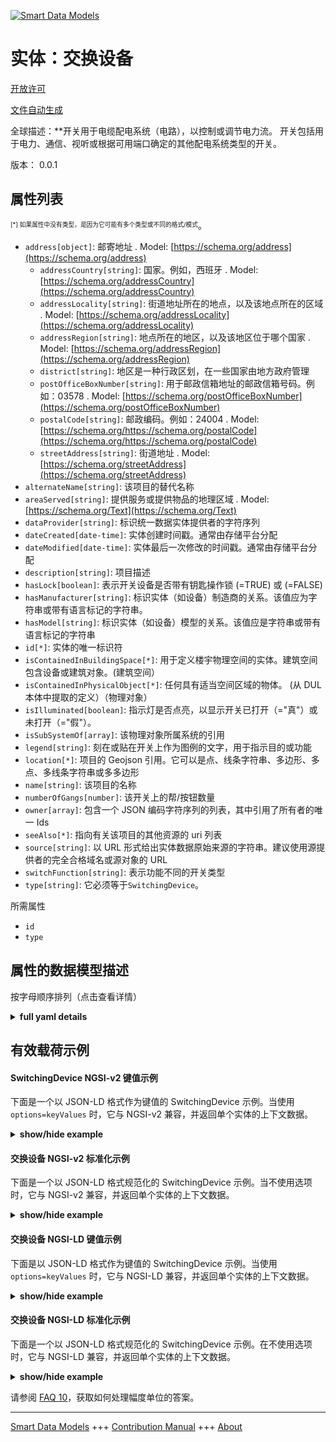 <!-- 10-Header -->    
[![Smart Data Models](https://smartdatamodels.org/wp-content/uploads/2022/01/SmartDataModels_logo.png "Logo")](https://smartdatamodels.org)    
实体：交换设备    
=======<!-- /10-Header -->    
<!-- 15-License -->    
[开放许可](https://github.com/smart-data-models//dataModel.S4BLDG/blob/master/SwitchingDevice/LICENSE.md)    
[文件自动生成](https://docs.google.com/presentation/d/e/2PACX-1vTs-Ng5dIAwkg91oTTUdt8ua7woBXhPnwavZ0FxgR8BsAI_Ek3C5q97Nd94HS8KhP-r_quD4H0fgyt3/pub?start=false&loop=false&delayms=3000#slide=id.gb715ace035_0_60)    
<!-- /15-License -->    
<!-- 20-Description -->    
全球描述：**开关用于电缆配电系统（电路），以控制或调节电力流。  开关包括用于电力、通信、视听或根据可用端口确定的其他配电系统类型的开关。    
版本： 0.0.1    
<!-- /20-Description -->    
<!-- 30-PropertiesList -->    
## 属性列表    
<sup><sub>[*] 如果属性中没有类型，是因为它可能有多个类型或不同的格式/模式</sub></sup>。    
- `address[object]`: 邮寄地址  . Model: [https://schema.org/address](https://schema.org/address)	- `addressCountry[string]`: 国家。例如，西班牙  . Model: [https://schema.org/addressCountry](https://schema.org/addressCountry)    
	- `addressLocality[string]`: 街道地址所在的地点，以及该地点所在的区域  . Model: [https://schema.org/addressLocality](https://schema.org/addressLocality)    
	- `addressRegion[string]`: 地点所在的地区，以及该地区位于哪个国家  . Model: [https://schema.org/addressRegion](https://schema.org/addressRegion)    
	- `district[string]`: 地区是一种行政区划，在一些国家由地方政府管理      
	- `postOfficeBoxNumber[string]`: 用于邮政信箱地址的邮政信箱号码。例如：03578  . Model: [https://schema.org/postOfficeBoxNumber](https://schema.org/postOfficeBoxNumber)    
	- `postalCode[string]`: 邮政编码。例如：24004  . Model: [https://schema.org/https://schema.org/postalCode](https://schema.org/https://schema.org/postalCode)    
	- `streetAddress[string]`: 街道地址  . Model: [https://schema.org/streetAddress](https://schema.org/streetAddress)    
- `alternateName[string]`: 该项目的替代名称  - `areaServed[string]`: 提供服务或提供物品的地理区域  . Model: [https://schema.org/Text](https://schema.org/Text)- `dataProvider[string]`: 标识统一数据实体提供者的字符序列  - `dateCreated[date-time]`: 实体创建时间戳。通常由存储平台分配  - `dateModified[date-time]`: 实体最后一次修改的时间戳。通常由存储平台分配  - `description[string]`: 项目描述  - `hasLock[boolean]`: 表示开关设备是否带有钥匙操作锁 (=TRUE) 或 (=FALSE)  - `hasManufacturer[string]`: 标识实体（如设备）制造商的关系。该值应为字符串或带有语言标记的字符串。  - `hasModel[string]`: 标识实体（如设备）模型的关系。该值应是字符串或带有语言标记的字符串  - `id[*]`: 实体的唯一标识符  - `isContainedInBuildingSpace[*]`: 用于定义楼宇物理空间的实体。建筑空间包含设备或建筑对象。(建筑空间）  - `isContainedInPhysicalObject[*]`: 任何具有适当空间区域的物体。  (从 DUL 本体中提取的定义）（物理对象）  - `isIlluminated[boolean]`: 指示灯是否点亮，以显示开关已打开（="真"）或未打开（="假"）。  - `isSubSystemOf[array]`: 该物理对象所属系统的引用  - `legend[string]`: 刻在或贴在开关上作为图例的文字，用于指示目的或功能  - `location[*]`: 项目的 Geojson 引用。它可以是点、线条字符串、多边形、多点、多线条字符串或多多边形  - `name[string]`: 该项目的名称  - `numberOfGangs[number]`: 该开关上的帮/按钮数量  - `owner[array]`: 包含一个 JSON 编码字符序列的列表，其中引用了所有者的唯一 Ids  - `seeAlso[*]`: 指向有关该项目的其他资源的 uri 列表  - `source[string]`: 以 URL 形式给出实体数据原始来源的字符串。建议使用源提供者的完全合格域名或源对象的 URL  - `switchFunction[string]`: 表示功能不同的开关类型  - `type[string]`: 它必须等于`SwitchingDevice`。  <!-- /30-PropertiesList -->    
<!-- 35-RequiredProperties -->    
所需属性    
- `id`  - `type`  <!-- /35-RequiredProperties -->    
<!-- 40-RequiredProperties -->    
<!-- /40-RequiredProperties -->    
<!-- 50-DataModelHeader -->    
## 属性的数据模型描述    
按字母顺序排列（点击查看详情）    
<!-- /50-DataModelHeader -->    
<!-- 60-ModelYaml -->    
<details><summary><strong>full yaml details</strong></summary>      
```yaml    
SwitchingDevice:      
  description: 'A switch is used in a cable distribution system (electrical circuit) to control or modulate the flow of electricity.  Switches include those used for electrical power, communications, audio-visual, or other distribution system types as determined by the available ports.'      
  properties:      
    address:      
      description: The mailing address      
      properties:      
        addressCountry:      
          description: 'The country. For example, Spain'      
          type: string      
          x-ngsi:      
            model: https://schema.org/addressCountry      
            type: Property      
        addressLocality:      
          description: 'The locality in which the street address is, and which is in the region'      
          type: string      
          x-ngsi:      
            model: https://schema.org/addressLocality      
            type: Property      
        addressRegion:      
          description: 'The region in which the locality is, and which is in the country'      
          type: string      
          x-ngsi:      
            model: https://schema.org/addressRegion      
            type: Property      
        district:      
          description: 'A district is a type of administrative division that, in some countries, is managed by the local government'      
          type: string      
          x-ngsi:      
            type: Property      
        postOfficeBoxNumber:      
          description: 'The post office box number for PO box addresses. For example, 03578'      
          type: string      
          x-ngsi:      
            model: https://schema.org/postOfficeBoxNumber      
            type: Property      
        postalCode:      
          description: 'The postal code. For example, 24004'      
          type: string      
          x-ngsi:      
            model: https://schema.org/https://schema.org/postalCode      
            type: Property      
        streetAddress:      
          description: The street address      
          type: string      
          x-ngsi:      
            model: https://schema.org/streetAddress      
            type: Property      
        streetNr:      
          description: Number identifying a specific property on a public street      
          type: string      
          x-ngsi:      
            type: Property      
      type: object      
      x-ngsi:      
        model: https://schema.org/address      
        type: Property      
    alternateName:      
      description: An alternative name for this item      
      type: string      
      x-ngsi:      
        type: Property      
    areaServed:      
      description: The geographic area where a service or offered item is provided      
      type: string      
      x-ngsi:      
        model: https://schema.org/Text      
        type: Property      
    dataProvider:      
      description: A sequence of characters identifying the provider of the harmonised data entity      
      type: string      
      x-ngsi:      
        type: Property      
    dateCreated:      
      description: Entity creation timestamp. This will usually be allocated by the storage platform      
      format: date-time      
      type: string      
      x-ngsi:      
        type: Property      
    dateModified:      
      description: Timestamp of the last modification of the entity. This will usually be allocated by the storage platform      
      format: date-time      
      type: string      
      x-ngsi:      
        type: Property      
    description:      
      description: A description of this item      
      type: string      
      x-ngsi:      
        type: Property      
    hasLock:      
      description: Indication of whether a switching device has a key operated lock (=TRUE) or not (= FALSE)      
      type: boolean      
      x-ngsi:      
        type: Property      
    hasManufacturer:      
      description: 'A relationship identifying the manufacturer of an entity (e.g., device). The value is expected to be a string or a string with language tag'      
      type: string      
      x-ngsi:      
        type: Property      
    hasModel:      
      description: 'A relationship identifying the model of an entity (e.g., device). The value is expected to be a string or a string with language tag'      
      type: string      
      x-ngsi:      
        type: Property      
    id:      
      anyOf:      
        - description: Identifier format of any NGSI entity      
          maxLength: 256      
          minLength: 1      
          pattern: ^[\w\-\.\{\}\$\+\*\[\]`|~^@!,:\\]+$      
          type: string      
          x-ngsi:      
            type: Property      
        - description: Identifier format of any NGSI entity      
          format: uri      
          type: string      
          x-ngsi:      
            type: Property      
      description: Unique identifier of the entity      
      x-ngsi:      
        type: Property      
    isContainedInBuildingSpace:      
      anyOf:      
        - description: Identifier format of any NGSI entity      
          maxLength: 256      
          minLength: 1      
          pattern: ^[\w\-\.\{\}\$\+\*\[\]`|~^@!,:\\]+$      
          type: string      
          x-ngsi:      
            type: Property      
        - description: Identifier format of any NGSI entity      
          format: uri      
          type: string      
          x-ngsi:      
            type: Property      
      description: An entity used to define the physical spaces of the building. A building space contains devices or building objects. (BuildingSpace)      
      x-ngsi:      
        type: Property      
    isContainedInPhysicalObject:      
      anyOf:      
        - description: Identifier format of any NGSI entity      
          maxLength: 256      
          minLength: 1      
          pattern: ^[\w\-\.\{\}\$\+\*\[\]`|~^@!,:\\]+$      
          type: string      
          x-ngsi:      
            type: Property      
        - description: Identifier format of any NGSI entity      
          format: uri      
          type: string      
          x-ngsi:      
            type: Property      
      description: Any Object that has a proper space region.  (Definition extracted from DUL ontology) (PhysicalObject)      
      x-ngsi:      
        type: Property      
    isIlluminated:      
      description: An indication of whether there is an illuminated indicator to show that the switch is on (=TRUE) or not (= FALSE)      
      type: boolean      
      x-ngsi:      
        type: Property      
    isSubSystemOf:      
      description: A reference to a system(s) that this Physical Object is part of      
      items:      
        anyOf:      
          - description: Identifier format of any NGSI entity      
            maxLength: 256      
            minLength: 1      
            pattern: ^[\w\-\.\{\}\$\+\*\[\]`|~^@!,:\\]+$      
            type: string      
            x-ngsi:      
              type: Property      
          - description: Identifier format of any NGSI entity      
            format: uri      
            type: string      
            x-ngsi:      
              type: Property      
        description: Unique identifier of the entity      
        x-ngsi:      
          type: Property      
      type: array      
      x-ngsi:      
        type: Relationship      
    legend:      
      description: A text inscribed or applied to the switch as a legend to indicate purpose or function      
      type: string      
      x-ngsi:      
        type: Property      
    location:      
      description: 'Geojson reference to the item. It can be Point, LineString, Polygon, MultiPoint, MultiLineString or MultiPolygon'      
      oneOf:      
        - description: Geojson reference to the item. Point      
          properties:      
            bbox:      
              items:      
                type: number      
              minItems: 4      
              type: array      
            coordinates:      
              items:      
                type: number      
              minItems: 2      
              type: array      
            type:      
              enum:      
                - Point      
              type: string      
          required:      
            - type      
            - coordinates      
          title: GeoJSON Point      
          type: object      
          x-ngsi:      
            type: GeoProperty      
        - description: Geojson reference to the item. LineString      
          properties:      
            bbox:      
              items:      
                type: number      
              minItems: 4      
              type: array      
            coordinates:      
              items:      
                items:      
                  type: number      
                minItems: 2      
                type: array      
              minItems: 2      
              type: array      
            type:      
              enum:      
                - LineString      
              type: string      
          required:      
            - type      
            - coordinates      
          title: GeoJSON LineString      
          type: object      
          x-ngsi:      
            type: GeoProperty      
        - description: Geojson reference to the item. Polygon      
          properties:      
            bbox:      
              items:      
                type: number      
              minItems: 4      
              type: array      
            coordinates:      
              items:      
                items:      
                  items:      
                    type: number      
                  minItems: 2      
                  type: array      
                minItems: 4      
                type: array      
              type: array      
            type:      
              enum:      
                - Polygon      
              type: string      
          required:      
            - type      
            - coordinates      
          title: GeoJSON Polygon      
          type: object      
          x-ngsi:      
            type: GeoProperty      
        - description: Geojson reference to the item. MultiPoint      
          properties:      
            bbox:      
              items:      
                type: number      
              minItems: 4      
              type: array      
            coordinates:      
              items:      
                items:      
                  type: number      
                minItems: 2      
                type: array      
              type: array      
            type:      
              enum:      
                - MultiPoint      
              type: string      
          required:      
            - type      
            - coordinates      
          title: GeoJSON MultiPoint      
          type: object      
          x-ngsi:      
            type: GeoProperty      
        - description: Geojson reference to the item. MultiLineString      
          properties:      
            bbox:      
              items:      
                type: number      
              minItems: 4      
              type: array      
            coordinates:      
              items:      
                items:      
                  items:      
                    type: number      
                  minItems: 2      
                  type: array      
                minItems: 2      
                type: array      
              type: array      
            type:      
              enum:      
                - MultiLineString      
              type: string      
          required:      
            - type      
            - coordinates      
          title: GeoJSON MultiLineString      
          type: object      
          x-ngsi:      
            type: GeoProperty      
        - description: Geojson reference to the item. MultiLineString      
          properties:      
            bbox:      
              items:      
                type: number      
              minItems: 4      
              type: array      
            coordinates:      
              items:      
                items:      
                  items:      
                    items:      
                      type: number      
                    minItems: 2      
                    type: array      
                  minItems: 4      
                  type: array      
                type: array      
              type: array      
            type:      
              enum:      
                - MultiPolygon      
              type: string      
          required:      
            - type      
            - coordinates      
          title: GeoJSON MultiPolygon      
          type: object      
          x-ngsi:      
            type: GeoProperty      
      x-ngsi:      
        type: GeoProperty      
    name:      
      description: The name of this item      
      type: string      
      x-ngsi:      
        type: Property      
    numberOfGangs:      
      description: Number of gangs/buttons on this switch      
      type: number      
      x-ngsi:      
        type: Property      
    owner:      
      description: A List containing a JSON encoded sequence of characters referencing the unique Ids of the owner(s)      
      items:      
        anyOf:      
          - description: Identifier format of any NGSI entity      
            maxLength: 256      
            minLength: 1      
            pattern: ^[\w\-\.\{\}\$\+\*\[\]`|~^@!,:\\]+$      
            type: string      
            x-ngsi:      
              type: Property      
          - description: Identifier format of any NGSI entity      
            format: uri      
            type: string      
            x-ngsi:      
              type: Property      
        description: Unique identifier of the entity      
        x-ngsi:      
          type: Property      
      type: array      
      x-ngsi:      
        type: Property      
    seeAlso:      
      description: list of uri pointing to additional resources about the item      
      oneOf:      
        - items:      
            format: uri      
            type: string      
          minItems: 1      
          type: array      
        - format: uri      
          type: string      
      x-ngsi:      
        type: Property      
    source:      
      description: 'A sequence of characters giving the original source of the entity data as a URL. Recommended to be the fully qualified domain name of the source provider, or the URL to the source object'      
      type: string      
      x-ngsi:      
        type: Property      
    switchFunction:      
      description: Indicates types of switches which differs in functionality      
      type: string      
      x-ngsi:      
        type: Property      
    type:      
      description: It must be equal to `SwitchingDevice`      
      enum:      
        - SwitchingDevice      
      type: string      
      x-ngsi:      
        type: Property      
  required:      
    - id      
    - type      
  type: object      
  x-derived-from: "https://saref.etsi.org/saref4bldg/v1.1.2/#s4bldg:SwitchingDevice"      
  x-disclaimer: 'Redistribution and use in source and binary forms, with or without modification, are permitted  provided that the license conditions are met. Copyleft (c) 2022 Contributors to Smart Data Models Program'      
  x-license-url: https://github.com/smart-data-models/dataModel.S4BLDG/blob/master/SwitchingDevice/LICENSE.md      
  x-model-schema: https://smart-data-models.github.com/dataModel.SAREF4BLDG/SwitchingDevice/schema.json      
  x-model-tags: SAREF SwitchingDevice      
  x-version: 0.0.1      
```    
</details>      
<!-- /60-ModelYaml -->    
<!-- 70-MiddleNotes -->    
<!-- /70-MiddleNotes -->    
<!-- 80-Examples -->    
## 有效载荷示例    
#### SwitchingDevice NGSI-v2 键值示例    
下面是一个以 JSON-LD 格式作为键值的 SwitchingDevice 示例。当使用 `options=keyValues` 时，它与 NGSI-v2 兼容，并返回单个实体的上下文数据。    
<details><summary><strong>show/hide example</strong></summary>      
```json  
{  
  "id": "urn:ngsi-ld:SwitchingDevice:d8e17d30-bfcb-4ad1-9818-243476f0ff19",  
  "type": "SwitchingDevice",  
  "hasLock": false,  
  "isIlluminated": false,  
  "legend": "scalable",  
  "numberOfGangs": 0.544077071366429,  
  "switchFunction": "Buckinghamshire",  
  "isContainedInBuildingSpace": "urn:ngsi-ld:BuildingSpace:c7530605-2247-4bde-ae54-4a47f12ef77e",  
  "isContainedInPhysicalObject": "urn:ngsi-ld:PhysicalObject:b3524873-2c7c-4957-b565-c6960afb249f",  
  "isSubSystemOf": [  
    "urn:ngsi-ld:System:d464a297-36d2-48a5-b3de-b2ed2acbe8a5",  
    "urn:ngsi-ld:System:a503eea6-3293-4436-bda0-547c41cbfa32",  
    "urn:ngsi-ld:System:74c732c2-46a0-491d-8f69-d716f2fb2290"  
  ],  
  "hasManufacturer": "SwitchingDevice Company Inc.",  
  "hasModel": "SwitchingDevice 0.1.2",  
  "dateCreated": "2023-01-26T11:11:18Z",  
  "dateModified": "2023-01-26T13:36:28Z",  
  "source": "Import",  
  "name": "SwitchingDevice",  
  "alternateName": "SwitchingDevice type 2",  
  "description": "SwitchingDevice of limited SwitchingDevice types",  
  "dataProvider": "IFC file"  
}  
```  
</details>    
#### 交换设备 NGSI-v2 标准化示例    
下面是一个以 JSON-LD 格式规范化的 SwitchingDevice 示例。当不使用选项时，它与 NGSI-v2 兼容，并返回单个实体的上下文数据。    
<details><summary><strong>show/hide example</strong></summary>      
```json  
{  
  "id": "urn:ngsi-ld:SwitchingDevice:70a299ac-a0dc-41dd-8435-1bf5894318b7",  
  "type": "SwitchingDevice",  
  "hasLock": {  
    "type": "Boolean",  
    "value": false  
  },  
  "isIlluminated": {  
    "type": "Boolean",  
    "value": false  
  },  
  "legend": {  
    "type": "Text",  
    "value": "azure"  
  },  
  "numberOfGangs": {  
    "type": "Number",  
    "value": 0.7570991778458094  
  },  
  "switchFunction": {  
    "type": "Text",  
    "value": "Pennsylvania"  
  },  
  "isContainedInBuildingSpace": {  
    "type": "Text",  
    "value": "urn:ngsi-ld:BuildingSpace:fd192f21-f024-44c0-a65e-f4c6496b90db"  
  },  
  "isContainedInPhysicalObject": {  
    "type": "Text",  
    "value": "urn:ngsi-ld:PhysicalObject:12cc4e62-5aae-40e4-8ec3-cf7d03428278"  
  },  
  "isSubSystemOf": {  
    "type": "StructuredValue",  
    "value": [  
      "urn:ngsi-ld:System:39fdf781-f35a-4371-a82b-12e07350d2f9",  
      "urn:ngsi-ld:System:637cc212-2eeb-4b81-abb9-5a9004e2c306",  
      "urn:ngsi-ld:System:f2b36833-fcb4-42c0-9f65-dbecee562bfc"  
    ]  
  },  
  "hasManufacturer": {  
    "type": "Text",  
    "value": "SwitchingDevice Company Inc."  
  },  
  "hasModel": {  
    "type": "Text",  
    "value": "SwitchingDevice 0.1.2"  
  },  
  "dateCreated": {  
    "type": "DateTime",  
    "value": "2023-01-25T14:36:12.8047906+01:00"  
  },  
  "dateModified": {  
    "type": "DateTime",  
    "value": "2023-01-26T14:13:46.8572673+01:00"  
  },  
  "source": {  
    "type": "Text",  
    "value": "Import"  
  },  
  "name": {  
    "type": "Text",  
    "value": "SwitchingDevice"  
  },  
  "alternateName": {  
    "type": "Text",  
    "value": "SwitchingDevice type 2"  
  },  
  "description": {  
    "type": "Text",  
    "value": "SwitchingDevice of limited SwitchingDevice types"  
  },  
  "dataProvider": {  
    "type": "Text",  
    "value": "IFC file"  
  }  
}  
```  
</details>    
#### 交换设备 NGSI-LD 键值示例    
下面是以 JSON-LD 格式作为键值的 SwitchingDevice 示例。当使用 `options=keyValues` 时，它与 NGSI-LD 兼容，并返回单个实体的上下文数据。    
<details><summary><strong>show/hide example</strong></summary>      
```json  
{  
  "id": "urn:ngsi-ld:SwitchingDevice:00b594ac-3494-4b6f-8a5b-c4882d204cae",  
  "type": "SwitchingDevice",  
  "hasLock": true,  
  "isIlluminated": false,  
  "legend": "collaborative",  
  "numberOfGangs": 0.541629847213168,  
  "switchFunction": "Bermudian Dollar customarily known as Bermuda Dollar",  
  "isContainedInBuildingSpace": "urn:ngsi-ld:BuildingSpace:1bd1de21-886b-4ddb-9330-64c8e5a08f50",  
  "isContainedInPhysicalObject": "urn:ngsi-ld:PhysicalObject:1caf12ed-a715-4d64-bec7-a325e6d6b0dd",  
  "isSubSystemOf": [  
    "urn:ngsi-ld:System:9d61eceb-dc6f-4bfd-8068-218f5999f951",  
    "urn:ngsi-ld:System:0e6df523-0bcf-4433-b7ea-edc645e46410",  
    "urn:ngsi-ld:System:749d7847-f7f9-42a7-b3aa-8be01f7f2892"  
  ],  
  "hasManufacturer": "SwitchingDevice Company Inc.",  
  "hasModel": "SwitchingDevice 0.1.2",  
  "dateCreated": "2023-01-25T22:22:20Z",  
  "dateModified": "2023-01-26T04:25:27Z",  
  "source": "Import",  
  "name": "SwitchingDevice",  
  "alternateName": "SwitchingDevice type 2",  
  "description": "SwitchingDevice of limited SwitchingDevice types",  
  "dataProvider": "IFC file",  
  "@context": [  
    "https://raw.githubusercontent.com/smart-data-models/dataModel.S4BLDG/master/context.jsonld",  
    "https://uri.etsi.org/ngsi-ld/v1/ngsi-ld-core-context.jsonld"  
  ]  
}  
```  
</details>    
#### 交换设备 NGSI-LD 标准化示例    
下面是一个以 JSON-LD 格式规范化的 SwitchingDevice 示例。在不使用选项时，它与 NGSI-LD 兼容，并返回单个实体的上下文数据。    
<details><summary><strong>show/hide example</strong></summary>      
```json  
{  
  "id": "urn:ngsi-ld:SwitchingDevice:89173dc8-f726-4b8f-81dc-37dcc5d475f0",  
  "type": "SwitchingDevice",  
  "hasLock": {  
    "type": "Property",  
    "value": false  
  },  
  "isIlluminated": {  
    "type": "Property",  
    "value": false  
  },  
  "legend": {  
    "type": "Property",  
    "value": "back up"  
  },  
  "numberOfGangs": {  
    "type": "Property",  
    "value": 0.5828729445432342  
  },  
  "switchFunction": {  
    "type": "Property",  
    "value": "West Virginia"  
  },  
  "isContainedInBuildingSpace": {  
    "type": "Relationship",  
    "object": "urn:ngsi-ld:BuildingSpace:beccbf7b-2aa0-4dc1-adf3-42054cc2e91e"  
  },  
  "isContainedInPhysicalObject": {  
    "type": "Relationship",  
    "object": "urn:ngsi-ld:PhysicalObject:61dd8c81-0312-45b3-9124-b583cb813cdf"  
  },  
  "isSubSystemOf": [  
    {  
      "type": "Relationship",  
      "object": "urn:ngsi-ld:System:11496c39-7ff1-49ea-8a5c-5bc46ecd6d51"  
    },  
    {  
      "type": "Relationship",  
      "object": "urn:ngsi-ld:System:93fc5f6f-03b4-4f6c-a339-8cb30d5a504d"  
    },  
    {  
      "type": "Relationship",  
      "object": "urn:ngsi-ld:System:3ca1ea38-b73c-4731-aaa1-0c050dac66a9"  
    }  
  ],  
  "hasManufacturer": {  
    "type": "Property",  
    "value": "SwitchingDevice Company Inc."  
  },  
  "hasModel": {  
    "type": "Property",  
    "value": "SwitchingDevice 0.1.2"  
  },  
  "dateCreated": {  
    "type": "Property",  
    "value": "2023-01-26T01:16:50Z"  
  },  
  "dateModified": {  
    "type": "Property",  
    "value": "2023-01-26T03:54:22Z"  
  },  
  "source": {  
    "type": "Property",  
    "value": "Import"  
  },  
  "name": {  
    "type": "Property",  
    "value": "SwitchingDevice"  
  },  
  "alternateName": {  
    "type": "Property",  
    "value": "SwitchingDevice type 2"  
  },  
  "description": {  
    "type": "Property",  
    "value": "SwitchingDevice of limited SwitchingDevice types"  
  },  
  "dataProvider": {  
    "type": "Property",  
    "value": "IFC file"  
  },  
  "@context": [  
    "https://raw.githubusercontent.com/smart-data-models/dataModel.S4BLDG/master/context.jsonld",  
    "https://uri.etsi.org/ngsi-ld/v1/ngsi-ld-core-context.jsonld"  
  ]  
}  
```  
</details><!-- /80-Examples -->    
<!-- 90-FooterNotes -->    
<!-- /90-FooterNotes -->    
<!-- 95-Units -->    
请参阅 [FAQ 10](https://smartdatamodels.org/index.php/faqs/)，获取如何处理幅度单位的答案。    
<!-- /95-Units -->    
<!-- 97-LastFooter -->    
---    
[Smart Data Models](https://smartdatamodels.org) +++ [Contribution Manual](https://bit.ly/contribution_manual) +++ [About](https://bit.ly/Introduction_SDM)<!-- /97-LastFooter -->    
